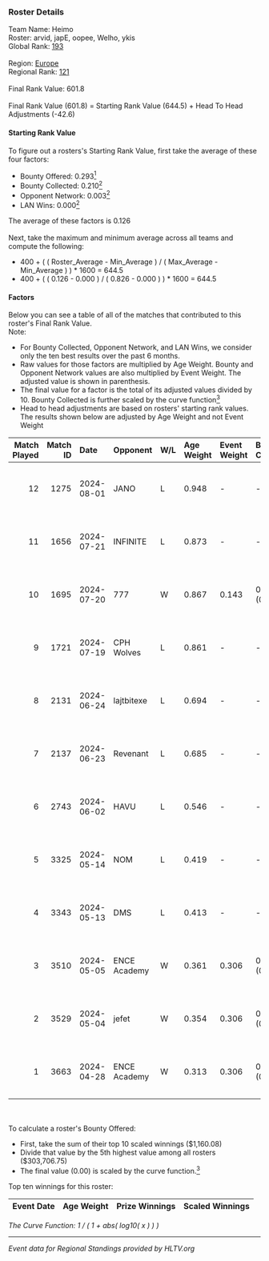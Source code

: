 ### Roster Details<br />
Team Name: Heimo<br />
Roster: arvid, japE, oopee, Welho, ykis<br />
Global Rank: [193](../standings_global.md)<br />
<br />
Region: [Europe]( ../standings_europe.md)<br />
Regional Rank: [121]( ../standings_europe.md)<br />
<br />
Final Rank Value:  601.8<br />
<br />
Final Rank Value (601.8) = Starting Rank Value (644.5) + Head To Head Adjustments (-42.6)<br />

#### Starting Rank Value<br />
To figure out a rosters's Starting Rank Value, first take the average of these four factors:<br />
- Bounty Offered: 0.293[<sup>1</sup>](#table2)
- Bounty Collected: 0.210[<sup>2</sup>](#table1)
- Opponent Network: 0.003[<sup>2</sup>](#table1)
- LAN Wins: 0.000[<sup>2</sup>](#table1)

The average of these factors is 0.126<br />
<br />
Next, take the maximum and minimum average across all teams and compute the following:<br />
- 400 + ( ( Roster_Average - Min_Average ) / ( Max_Average - Min_Average ) ) * 1600 = 644.5
- 400 + ( ( 0.126 - 0.000 ) / ( 0.826 - 0.000 ) ) * 1600 = 644.5


#### Factors<br />
Below you can see a table of all of the matches that contributed to this roster's Final Rank Value.<br />
Note:<br />

- For Bounty Collected, Opponent Network, and LAN Wins, we consider only the ten best results over the past 6 months.
- Raw values for those factors are multiplied by Age Weight. Bounty and Opponent Network values are also multiplied by Event Weight. The adjusted value is shown in parenthesis.
- The final value for a factor is the total of its adjusted values divided by 10. Bounty Collected is further scaled by the curve function[<sup>3</sup>](#curveFunction)
- Head to head adjustments are based on rosters' starting rank values. The results shown below are adjusted by Age Weight and not Event Weight
<span id="table1"></span><br />


| Match Played | Match ID | Date       | Opponent     | W/L | Age Weight | Event Weight | Bounty Collected | Opponent Network | LAN Wins  | H2H Adj. | Roster                             |
| -: | -: | :- | :- | :- | :- | :- | :- | :- | :- | -: | :- |
|           12 |     1275 | 2024-08-01 | JANO         | L   | 0.948      | -            | -                | -                | -         |   -15.17 | arvid, japE, oopee, Welho, ykis    |
|           11 |     1656 | 2024-07-21 | INFINITE     | L   | 0.873      | -            | -                | -                | -         |   -15.64 | arvid, japE, oopee, Welho, ykis    |
|           10 |     1695 | 2024-07-20 | 777          | W   | 0.867      | 0.143        | 0.010 (0.001)    | 0.112 (0.014)    | 0 (0.000) |    14.57 | arvid, japE, oopee, Welho, ykis    |
|            9 |     1721 | 2024-07-19 | CPH Wolves   | L   | 0.861      | -            | -                | -                | -         |    -6.39 | arvid, japE, oopee, Welho, ykis    |
|            8 |     2131 | 2024-06-24 | lajtbitexe   | L   | 0.694      | -            | -                | -                | -         |    -9.22 | arvid, oopee, Sm1llee, Welho, ykis |
|            7 |     2137 | 2024-06-23 | Revenant     | L   | 0.685      | -            | -                | -                | -         |    -3.88 | arvid, oopee, Sm1llee, Welho, ykis |
|            6 |     2743 | 2024-06-02 | HAVU         | L   | 0.546      | -            | -                | -                | -         |   -10.27 | arvid, japE, oopee, Welho, ykis    |
|            5 |     3325 | 2024-05-14 | NOM          | L   | 0.419      | -            | -                | -                | -         |    -8.59 | arvid, japE, oopee, Welho, ykis    |
|            4 |     3343 | 2024-05-13 | DMS          | L   | 0.413      | -            | -                | -                | -         |    -3.15 | arvid, japE, oopee, Welho, ykis    |
|            3 |     3510 | 2024-05-05 | ENCE Academy | W   | 0.361      | 0.306        | 0.002 (0.000)    | 0.076 (0.008)    | 0 (0.000) |     6.25 | arvid, japE, oopee, Welho, ykis    |
|            2 |     3529 | 2024-05-04 | jefet        | W   | 0.354      | 0.306        | 0.001 (0.000)    | 0.012 (0.001)    | 0 (0.000) |     3.60 | arvid, japE, oopee, Welho, ykis    |
|            1 |     3663 | 2024-04-28 | ENCE Academy | W   | 0.313      | 0.306        | 0.002 (0.000)    | 0.034 (0.003)    | 0 (0.000) |     5.26 | arvid, japE, oopee, Welho, ykis    |

<br />
<span id="table2"></span><br />
To calculate a roster's Bounty Offered:<br />

- First, take the sum of their top 10 scaled winnings ($1,160.08)
- Divide that value by the 5th highest value among all rosters ($303,706.75)
- The final value (0.00) is scaled by the curve function.[<sup>3</sup>](#curveFunction)

Top ten winnings for this roster:<br />

| Event Date | Age Weight | Prize Winnings | Scaled Winnings |
| :- | -: | :- | :- |


<span id="curveFunction"></span>_The Curve Function: 1 / ( 1 + abs( log10( x ) ) )_<br />

---
_Event data for Regional Standings provided by HLTV.org_<br />
